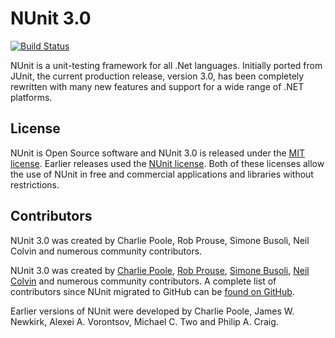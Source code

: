 # NUnit 3.0 #

[![Build Status](https://travis-ci.org/nunit/nunit.svg?branch=master)](https://travis-ci.org/nunit/nunit)

NUnit is a unit-testing framework for all .Net languages. Initially ported from JUnit, the current production release, version 3.0, has been completely rewritten with many new features and support for a wide range of .NET platforms.

## License ##

NUnit is Open Source software and NUnit 3.0 is released under the [MIT license](http://www.nunit.org/nuget/nunit3-license.txt). Earlier releases used the [NUnit license](http://www.nunit.org/nuget/license.html). Both of these licenses allow the use of NUnit in free and commercial applications and libraries without restrictions.

## Contributors ##

NUnit 3.0 was created by Charlie Poole, Rob Prouse, Simone Busoli, Neil Colvin and numerous community contributors.

NUnit 3.0 was created by [Charlie Poole](https://github.com/CharliePoole), [Rob Prouse](https://github.com/rprouse), [Simone Busoli](https://github.com/simoneb), [Neil Colvin](https://github.con/oznetmaster) and numerous community contributors. A complete list of contributors since NUnit migrated to GitHub can be [found on GitHub](https://github.com/nunit/nunit/graphs/contributors).

Earlier versions of NUnit were developed by Charlie Poole, James W. Newkirk, Alexei A. Vorontsov, Michael C. Two and Philip A. Craig.
